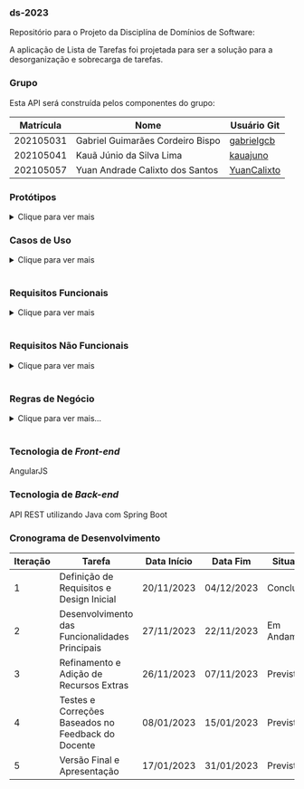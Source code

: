 ### ds-2023
Repositório para o Projeto da Disciplína de Domínios de Software:

A aplicação de Lista de Tarefas foi projetada para ser a solução para a desorganização e sobrecarga de tarefas.

### Grupo
Esta API será construída pelos componentes do grupo:

|Matrícula|Nome|Usuário Git|
|---|---|---|
|202105031|Gabriel Guimarães Cordeiro Bispo|[gabrielgcb](https://github.com/gabrielgcb)|
|202105041|Kauã Júnio da Silva Lima |[kauajuno ](https://github.com/kauajuno)|
|202105057|Yuan Andrade Calixto dos Santos|[YuanCalixto](https://github.com/YuanCalixto)|

### Protótipos

<details><summary>Clique para ver mais</summary>

<br>

[**Tela Principal**](https://www.figma.com/file/6S946N1gpzUBgwLF1vAFNh/✅Pronto?type=design&node-id=30-2&mode=design)

</details>


### Casos de Uso

<details><summary>Clique para ver mais</summary>

1. **UC001 - Registrar e Visualizar Tarefas**
   - Eu, como usuário, quero poder registrar tarefas e visualizá-las na tela para lembrar-me dos meus afazeres.

2. **UC002 - Atribuir Título e Descrição às Tarefas**
   - Eu, como usuário, desejo atribuir título e descrição às minhas tarefas para visualizá-las de forma compacta (apenas título) ou detalhada (com título e descrição).

3. **UC003 - Criar Diferentes Listas de Tarefas**
   - Eu, como usuário, quero criar diferentes listas contendo tarefas distintas para manter um ambiente mais organizado.

4. **UC004 - Assinalar/Desassinalar Tarefas Concluídas**
   - Eu, como usuário, quero assinalar ou desassinalar uma tarefa como concluída para manter controle do que eu fiz e do que eu não fiz.

5. **UC005 - Excluir Tarefas**
   - Eu, como usuário, quero excluir tarefas para evitar um flood de tarefas que não me interessam mais.

6. **UC006 - Registrar Horário Limite de Conclusão**
   - Eu, como usuário, quero ter a opção de registrar um horário até o qual uma tarefa possa ser concluída.

7. **UC007 - Receber Aviso de Tempo Limite**
   - Eu, como usuário, quero ser avisado quando o tempo limite de conclusão de uma tarefa esteja se aproximando.

8. **UC008 - Visualizar Tarefas em Ordem de Tempo Limite**
   - Eu, como usuário, quero ver as tarefas em ordem de tempo limite de conclusão para saber o que priorizar.

9. **UC009 - Pesquisar Tarefas pelo Título**
   - Eu, como usuário, quero pesquisar tarefas pelo título para achá-las com mais facilidade em meio a uma quantidade massiva de tarefas.

10. **UC010 - Disponibilizar Lista de Tarefas para Outros Usuários**
    - Eu, como usuário, gostaria de disponibilizar listas de tarefas para outros usuários, a fim de ocorrer uma colaboração.

11. **UC011 - Adicionar Etiquetas às Tarefas**
    - Eu, como usuário, desejo adicionar etiquetas às tarefas para classificá-las com base em sua urgência, permitindo priorizar de forma eficaz.

12. **UC012 - Login na Conta**
    - Eu, como usuário, desejo logar na minha própria conta para ter acesso às minhas tarefas de múltiplos lugares diferentes.

13. **UC013 - Adicionar Amigos à Lista**
    - Eu, como usuário, desejo adicionar outros usuários a uma lista de amigos para partilharmos de uma mesma lista de tarefas.

14. **UC014 - Configurar Listas como Privadas ou Compartilhadas**
    - Eu, como usuário, desejo configurar listas como privadas ou compartilhadas para poder partilhar de uma mesma lista de tarefas com outras pessoas.

15. **UC015 - Selecionar Amigos para Compartilhar Listas**
    - Eu, como usuário, pretendo selecionar amigos com os quais irei partilhar uma determinada lista de tarefas caso esta seja compartilhada.

</details>


<br>


### Requisitos Funcionais

<details><summary>Clique para ver mais</summary>

</details>

<br>

### Requisitos Não Funcionais

<details><summary>Clique para ver mais</summary>

1. **RNF001 - A aplicação deve ser responsiva e se adaptar a diferentes tamanhos de tela sem apresentar uma UI de baixa qualidade.**
2. **RNF002 - A aplicação deve levar menos de 5 segundos para abrir.**
3. **RNF003 - A aplicação deve seguir padrão de design do Google (Material Design 3).**
4. **RNF004 - A aplicação deve possuir opção de tema que se adeque melhor ao horário no qual o usuário abre a aplicação (modo claro e modo escuro).**
5. **RNF005 - A aplicação deve ser capaz de lidar com vários usuários simultâneos.**

</details>


<br>

### Regras de Negócio
<details><summary>Clique para ver mais...</summary>

</details>

<br>

### Tecnologia de _Front-end_
AngularJS
<br>

### Tecnologia de _Back-end_
API REST utilizando Java com Spring Boot
<br>


### Cronograma de Desenvolvimento

| Iteração | Tarefa | Data Início | Data Fim | Situação |
| --- |---|---|---|---|
| 1 | Definição de Requisitos e Design Inicial | 20/11/2023 | 04/12/2023 | Concluída |
| 2 | Desenvolvimento das Funcionalidades Principais | 27/11/2023 | 22/11/2023 | Em Andamento |
| 3 | Refinamento e Adição de Recursos Extras | 26/11/2023 | 07/11/2023 | Prevista |
| 4 | Testes e Correções Baseados no Feedback do Docente | 08/01/2023 | 15/01/2023 | Prevista |
| 5 | Versão Final e Apresentação | 17/01/2023 | 31/01/2023 | Prevista |

